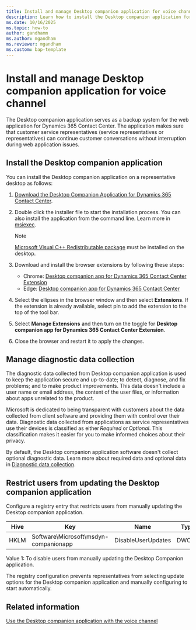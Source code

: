 ```yaml
---
title: Install and manage Desktop companion application for voice channel 
description: Learn how to install the Desktop companion application for the voice channel in Dynamics 365 Contact Center.
ms.date: 10/16/2025
ms.topic: how-to
author: gandhamm
ms.author: mgandham
ms.reviewer: mgandham
ms.custom: bap-template
---
```


# Install and manage Desktop companion application for voice channel 

The Desktop companion application serves as a backup system for the web application for Dynamics 365 Contact Center. The application makes sure that customer service representatives (service representatives or representatives) can continue customer conversations without interruption during web application issues.

## Install the Desktop companion application

You can install the Desktop companion application on a representative desktop as follows:

1. [Download the Desktop Companion Application for Dynamics 365 Contact Center](https://aka.ms/dca-installer).
1. Double click the installer file to start the installation process. You can also install the application from the command line. Learn more in [msiexec](/windows-server/administration/windows-commands/msiexec).

    > [!NOTE]
    > [Microsoft Visual C++ Redistributable package](/cpp/windows/latest-supported-vc-redist) must be installed on the desktop.

1. Download and install the browser extensions by following these steps:
    - Chrome: [Desktop companion app for Dynamics 365 Contact Center Extension ](https://chromewebstore.google.com/detail/desktop-companion-app-for/kejpacmiikcnjccejioofncknckcpcpa?authuser=0&hl=en)
    - Edge: [Desktop companion app for Dynamics 365 Contact Center](https://microsoftedge.microsoft.com/addons/detail/desktop-companion-app-for/ifonlckhhfkfainkbngfbjhodbkeafbg)
1. Select the ellipses in the browser window and then select **Extensions**. If the extension is already available, select pin to add the extension to the top of the tool bar.
1. Select **Manage Extensions** and then turn on the toggle for **Desktop companion app for Dynamics 365 Contact Center Extension**.
1. Close the browser and restart it to apply the changes.

## Manage diagnostic data collection

The diagnostic data collected from Desktop companion application is used to keep the application secure and up-to-date; to detect, diagnose, and fix problems; and to make product improvements. This data doesn't include a user name or email address, the content of the user files, or information about apps unrelated to the product.

Microsoft is dedicated to being transparent with customers about the data collected from client software and providing them with control over their data. Diagnostic data collected from applications as service representatives use their devices is classified as either *Required* or *Optional*. This classification makes it easier for you to make informed choices about their privacy.

By default, the Desktop companion application software doesn't collect optional diagnostic data. Learn more about required data and optional data in [Diagnostic data collection](/power-automate/desktop-flows/diagnostic-data?WT.mc_id=powerautomate_inproduct_padconsole#required-data).

## Restrict users from updating the Desktop companion application

Configure a registry entry that restricts users from manually updating the Desktop companion application.

| Hive | Key | Name | Type |
| ---- | --- | ---- | ---- |
| HKLM | Software\Microsoft\msdyn-companionapp | DisableUserUpdates | DWORD |

Value
1: To disable users from manually updating the Desktop Companion application.

The registry configuration prevents representatives from selecting update options for the Desktop companion application and manually configuring to start automatically.

## Related information

[Use the Desktop companion application with the voice channel](../use/voice-dca-application.md)  
